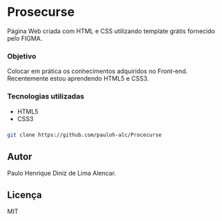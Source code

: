 # Prosecurse

Página  Web criada com HTML e CSS utilizando template grátis fornecido pelo FIGMA.

### Objetivo

Colocar em prática os conhecimentos adquiridos no Front-end. Recentemente estou aprendendo HTML5 e CSS3.

### Tecnologias utilizadas
- HTML5
- CSS3

### 

```bash
git clone https://github.com/pauloh-alc/Procecurse
```

## Autor
Paulo Henrique Diniz de Lima Alencar.

## Licença

MIT
